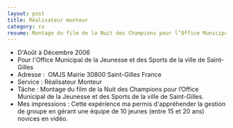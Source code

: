 ```yaml
---
layout: post
title: Réalisateur monteur
category: cv
resume: Montage du film de la Nuit des Champions pour l’Office Municipal de la Jeunesse et des Sports de la ville de Saint-Gilles.
---
```

* D'Août à Décembre 2006
* Pour l'Office Municipal de la Jeunesse et des Sports de la ville de Saint-Gilles
* Adresse : ­ OMJS Mairie­ 30800­ Saint-Gilles­ France
* Service : Réalisateur­ Monteur­
* Tâche : Montage du film de la Nuit des Champions pour l’Office Municipal de la Jeunesse et des Sports de la ville de Saint-Gilles.
* Mes impressions : Cette expérience ma permis d'appréhender la gestion de groupe en gérant une équipe de 10 jeunes (entre 15 et 20 ans) novices en vidéo.
